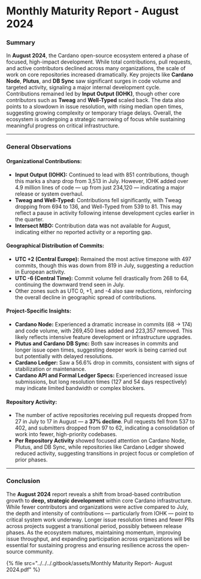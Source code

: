 # Monthly Maturity Report - August 2024

### Summary

In **August 2024**, the Cardano open-source ecosystem entered a phase of focused, high-impact development. While total contributions, pull requests, and active contributors declined across many organizations, the scale of work on core repositories increased dramatically. Key projects like **Cardano Node**, **Plutus**, and **DB Sync** saw significant surges in code volume and targeted activity, signaling a major internal development cycle. Contributions remained led by **Input Output (IOHK)**, though other core contributors such as **Tweag** and **Well-Typed** scaled back. The data also points to a slowdown in issue resolution, with rising median open times, suggesting growing complexity or temporary triage delays. Overall, the ecosystem is undergoing a strategic narrowing of focus while sustaining meaningful progress on critical infrastructure.

***

### General Observations

#### Organizational Contributions:

* **Input Output (IOHK):** Continued to lead with 851 contributions, though this marks a sharp drop from 3,513 in July. However, IOHK added over 4.9 million lines of code — up from just 234,120 — indicating a major release or system overhaul.
* **Tweag and Well-Typed:** Contributions fell significantly, with Tweag dropping from 694 to 136, and Well-Typed from 539 to 81. This may reflect a pause in activity following intense development cycles earlier in the quarter.
* **Intersect MBO:** Contribution data was not available for August, indicating either no reported activity or a reporting gap.

#### Geographical Distribution of Commits:

* **UTC +2 (Central Europe):** Remained the most active timezone with 497 commits, though this was down from 819 in July, suggesting a reduction in European activity.
* **UTC -6 (Central Time):** Commit volume fell drastically from 268 to 64, continuing the downward trend seen in July.
* Other zones such as UTC 0, +1, and -4 also saw reductions, reinforcing the overall decline in geographic spread of contributions.

#### Project-Specific Insights:

* **Cardano Node:** Experienced a dramatic increase in commits (68 → 174) and code volume, with 269,450 lines added and 223,357 removed. This likely reflects intensive feature development or infrastructure upgrades.
* **Plutus and Cardano DB Sync:** Both saw increases in commits and longer issue open times, suggesting deeper work is being carried out but potentially with delayed resolutions.
* **Cardano Ledger:** Saw a 56.6% drop in commits, consistent with signs of stabilization or maintenance.
* **Cardano API and Formal Ledger Specs:** Experienced increased issue submissions, but long resolution times (127 and 54 days respectively) may indicate limited bandwidth or complex blockers.

#### Repository Activity:

* The number of active repositories receiving pull requests dropped from 27 in July to 17 in August — a **37% decline**. Pull requests fell from 537 to 402, and submitters dropped from 97 to 62, indicating a consolidation of work into fewer, high-priority codebases.
* **Per Repository Activity** showed focused attention on Cardano Node, Plutus, and DB Sync, while repositories like Cardano Ledger showed reduced activity, suggesting transitions in project focus or completion of prior phases.

***

### Conclusion

The **August 2024** report reveals a shift from broad-based contribution growth to **deep, strategic development** within core Cardano infrastructure. While fewer contributors and organizations were active compared to July, the depth and intensity of contributions — particularly from IOHK — point to critical system work underway. Longer issue resolution times and fewer PRs across projects suggest a transitional period, possibly between release phases. As the ecosystem matures, maintaining momentum, improving issue throughput, and expanding participation across organizations will be essential for sustaining progress and ensuring resilience across the open-source community.

{% file src="../../../.gitbook/assets/Monthly Maturity Report- August 2024.pdf" %}
